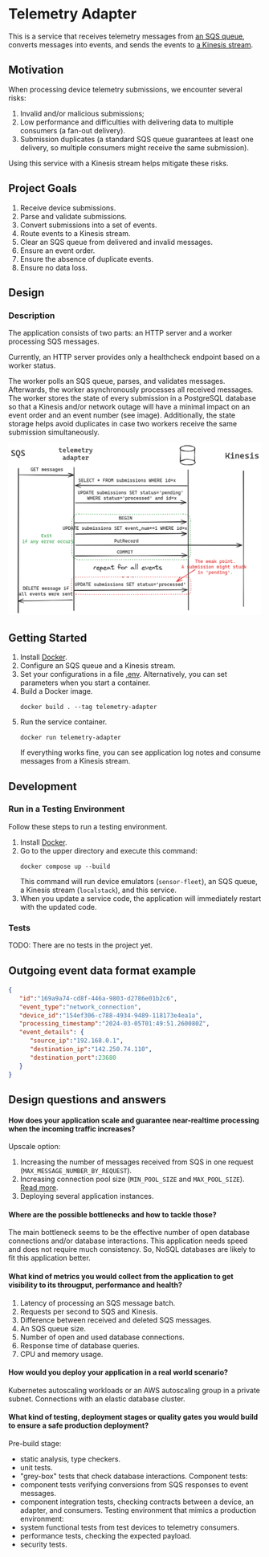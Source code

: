 # Telemetry Adapter
This is a service that receives telemetry messages from [an SQS queue](https://docs.aws.amazon.com/sqs/), 
converts messages into events, and sends the events to [a Kinesis stream](https://docs.aws.amazon.com/kinesis/).

## Motivation
When processing device telemetry submissions, we encounter several risks:
1. Invalid and/or malicious submissions;
2. Low performance and difficulties with delivering data to multiple consumers 
(a fan-out delivery).
3. Submission duplicates (a standard SQS queue guarantees at least one delivery, 
so multiple consumers might receive the same submission).

Using this service with a Kinesis stream helps mitigate these risks.

## Project Goals
1. Receive device submissions.
2. Parse and validate submissions.
3. Convert submissions into a set of events.
4. Route events to a Kinesis stream.
5. Clear an SQS queue from delivered and invalid messages. 
6. Ensure an event order.
7. Ensure the absence of duplicate events.
8. Ensure no data loss.

## Design
### Description
The application consists of two parts: an HTTP server and a worker processing
SQS messages. 

Currently, an HTTP server provides only a healthcheck endpoint
based on a worker status.

The worker polls an SQS queue, parses, and validates messages. Afterwards,
the worker asynchronously processes all received messages. The worker stores the state
of every submission in a PostgreSQL database so that a Kinesis and/or network
outage will have a minimal impact on an event order and an event number (see image). 
Additionally, the state storage helps avoid duplicates in case two workers receive 
the same submission simultaneously.

![telemetry-adapter.png](telemetry-adapter.png)

## Getting Started
1. Install [Docker](https://docs.docker.com/get-docker/).
2. Configure an SQS queue and a Kinesis stream.
3. Set your configurations in a file [.env](.env). 
Alternatively, you can set parameters when you start a container.
4. Build a Docker image.
   ```shell
   docker build . --tag telemetry-adapter
   ```
5. Run the service container.
   ```shell
   docker run telemetry-adapter
   ```
   If everything works fine, you can see application log notes and 
   consume messages from a Kinesis stream.

## Development
### Run in a Testing Environment
Follow these steps to run a testing environment.
1. Install [Docker](https://docs.docker.com/get-docker/).
2. Go to the upper directory and execute this command:
    ```shell
    docker compose up --build
    ```
   This command will run device emulators (`sensor-fleet`), an SQS queue,
   a Kinesis stream (`localstack`), and this service.
3. When you update a service code, the application will immediately restart with
the updated code.

### Tests
TODO: There are no tests in the project yet.

## Outgoing event data format example
```json
{
   "id":"169a9a74-cd8f-446a-9803-d2786e01b2c6",
   "event_type":"network_connection",
   "device_id":"154ef306-c788-4934-9489-118173e4ea1a",
   "processing_timestamp":"2024-03-05T01:49:51.260080Z",
   "event_details": {
      "source_ip":"192.168.0.1",
      "destination_ip":"142.250.74.110",
      "destination_port":23680
   }
}
```

## Design questions and answers
#### How does your application scale and guarantee near-realtime processing when the incoming traffic increases?

Upscale option:
1. Increasing the number of messages received from SQS in one request (`MAX_MESSAGE_NUMBER_BY_REQUEST`).
2. Increasing connection pool size (`MIN_POOL_SIZE` and `MAX_POOL_SIZE`). 
[Read more](https://www.psycopg.org/psycopg3/docs/advanced/pool.html#what-s-the-right-size-for-the-pool).
3. Deploying several application instances.

#### Where are the possible bottlenecks and how to tackle those?
The main bottleneck seems to be the effective number of open database connections 
and/or database interactions. 
This application needs speed and does not require much consistency. 
So, NoSQL databases are likely to fit this application better.

#### What kind of metrics you would collect from the application to get visibility to its througput, performance and health?
1. Latency of processing an SQS message batch.
2. Requests per second to SQS and Kinesis.
3. Difference between received and deleted SQS messages.
4. An SQS queue size.
5. Number of open and used database connections.
6. Response time of database queries.
7. CPU and memory usage.

#### How would you deploy your application in a real world scenario?
Kubernetes autoscaling workloads or an AWS autoscaling group in a private subnet.
Connections with an elastic database cluster.

#### What kind of testing, deployment stages or quality gates you would build to ensure a safe production deployment?
Pre-build stage:
- static analysis, type checkers.
- unit tests.
- "grey-box" tests that check database interactions.
Component tests:
- component tests verifying conversions from SQS responses to event messages.
- component integration tests, checking contracts between a device, an adapter, and consumers.
Testing environment that mimics a production environment:
- system functional tests from test devices to telemetry consumers.
- performance tests, checking the expected payload.
- security tests.
